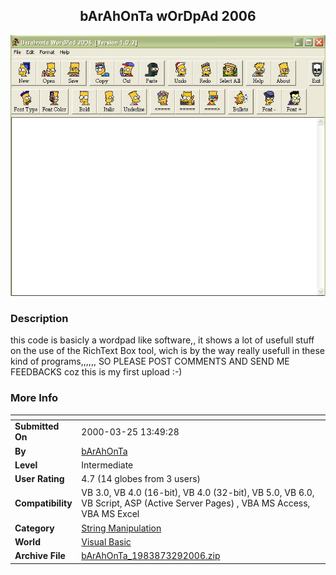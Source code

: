﻿<div align="center">

## bArAhOnTa wOrDpAd 2006

<img src="PIC200651494542518.jpg">
</div>

### Description

this code is basicly a wordpad like software,, it shows a lot of usefull stuff on the use of the RichText Box tool, wich is by the way really usefull in these kind of programs,,,,,, SO PLEASE POST COMMENTS AND SEND ME FEEDBACKS coz this is my first upload :-)
 
### More Info
 


<span>             |<span>
---                |---
**Submitted On**   |2000-03-25 13:49:28
**By**             |[bArAhOnTa](https://github.com/Planet-Source-Code/PSCIndex/blob/master/ByAuthor/barahonta.md)
**Level**          |Intermediate
**User Rating**    |4.7 (14 globes from 3 users)
**Compatibility**  |VB 3\.0, VB 4\.0 \(16\-bit\), VB 4\.0 \(32\-bit\), VB 5\.0, VB 6\.0, VB Script, ASP \(Active Server Pages\) , VBA MS Access, VBA MS Excel
**Category**       |[String Manipulation](https://github.com/Planet-Source-Code/PSCIndex/blob/master/ByCategory/string-manipulation__1-5.md)
**World**          |[Visual Basic](https://github.com/Planet-Source-Code/PSCIndex/blob/master/ByWorld/visual-basic.md)
**Archive File**   |[bArAhOnTa\_1983873292006\.zip](https://github.com/Planet-Source-Code/barahonta-barahonta-wordpad-2006__1-64844/archive/master.zip)









